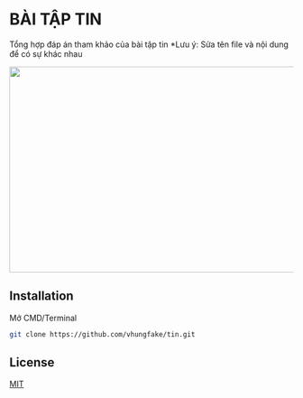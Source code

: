 # BÀI TẬP TIN

Tổng hợp đáp án tham khảo của bài tập tin
*Lưu ý: Sửa tên file và nội dung để có sự khác nhau

<img src="https://thumbs.gfycat.com/JubilantDiligentAmmonite-max-1mb.gif" width="648" height="365" />

## Installation

Mở CMD/Terminal

```bash
git clone https://github.com/vhungfake/tin.git
```

## License
[MIT](https://choosealicense.com/licenses/mit/)
